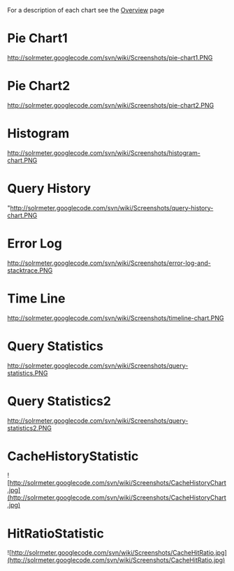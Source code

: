 For a description of each chart see the [Overview](Overview.md) page
# Pie Chart1 #
http://solrmeter.googlecode.com/svn/wiki/Screenshots/pie-chart1.PNG

# Pie Chart2 #
http://solrmeter.googlecode.com/svn/wiki/Screenshots/pie-chart2.PNG

# Histogram #
http://solrmeter.googlecode.com/svn/wiki/Screenshots/histogram-chart.PNG

# Query History #
"http://solrmeter.googlecode.com/svn/wiki/Screenshots/query-history-chart.PNG

# Error Log #
http://solrmeter.googlecode.com/svn/wiki/Screenshots/error-log-and-stacktrace.PNG

# Time Line #
http://solrmeter.googlecode.com/svn/wiki/Screenshots/timeline-chart.PNG

# Query Statistics #
http://solrmeter.googlecode.com/svn/wiki/Screenshots/query-statistics.PNG

# Query Statistics2 #
http://solrmeter.googlecode.com/svn/wiki/Screenshots/query-statistics2.PNG

# CacheHistoryStatistic #
![http://solrmeter.googlecode.com/svn/wiki/Screenshots/CacheHistoryChart.jpg](http://solrmeter.googlecode.com/svn/wiki/Screenshots/CacheHistoryChart.jpg)

# HitRatioStatistic #
![http://solrmeter.googlecode.com/svn/wiki/Screenshots/CacheHitRatio.jpg](http://solrmeter.googlecode.com/svn/wiki/Screenshots/CacheHitRatio.jpg)
